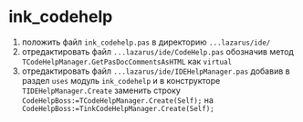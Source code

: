 ink_codehelp
============

1. положить файл `ink_codehelp.pas` в директорию `...lazarus/ide/`
2. отредактировать файл `...lazarus/ide/CodeHelp.pas` обозначив метод `TCodeHelpManager.GetPasDocCommentsAsHTML` как `virtual`
3. отредактировать файл `...lazarus/ide/IDEHelpManager.pas` добавив в раздел `uses` модуль `ink_codehelp` и в конструкторе `TIDEHelpManager.Create` заменить строку `CodeHelpBoss:=TCodeHelpManager.Create(Self);` на ` CodeHelpBoss:=TinkCodeHelpManager.Create(Self);` 

